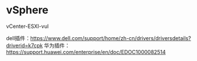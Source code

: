 # vSphere
vCenter-ESXI-vul

dell插件：https://www.dell.com/support/home/zh-cn/drivers/driversdetails?driverid=k7cpk
华为插件：https://support.huawei.com/enterprise/en/doc/EDOC1000082514
